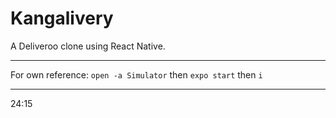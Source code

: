# Kangalivery

A Deliveroo clone using React Native.

---

For own reference: `open -a Simulator` then `expo start` then `i`

--- 

24:15